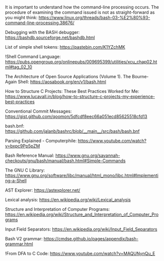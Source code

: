 It is important to understand how the command-line processing occurs. The procedure of examining the command issued is not as straight-forward as you might think:
https://www.linux.org/threads/bash-03-%E2%80%93-command-line-processing.38676/

Debugging with the BASH debugger:
https://bashdb.sourceforge.net/bashdb.html

List of simple shell tokens:
https://pastebin.com/K1YZchMK

!Shell Command Language:
https://pubs.opengroup.org/onlinepubs/009695399/utilities/xcu_chap02.html#tag_02_10

The Architecture of Open Source Applications (Volume 1). The Bourne-Again Shell:
https://aosabook.org/en/v1/bash.html

How to Structure C Projects: These Best Practices Worked for Me:
https://www.lucavall.in/blog/how-to-structure-c-projects-my-experience-best-practices

Conventional Commit Messages:
https://gist.github.com/qoomon/5dfcdf8eec66a051ecd85625518cfd13

bash.bnf:
https://github.com/jalanb/bashrc/blob/__main__/src/bash/bash.bnf

Parsing Explained - Computerphile:
https://www.youtube.com/watch?v=bxpc9Pp5pZM

Bash Reference Manual:
https://www.gnu.org/savannah-checkouts/gnu/bash/manual/bash.html#Simple-Commands

The GNU C Library:
https://www.gnu.org/software/libc/manual/html_mono/libc.html#Implementing-a-Shell

AST Explorer:
https://astexplorer.net/

Lexical analysis:
https://en.wikipedia.org/wiki/Lexical_analysis

Structure and Interpretation of Computer Programs:
https://en.wikipedia.org/wiki/Structure_and_Interpretation_of_Computer_Programs

Input Field Separators:
https://en.wikipedia.org/wiki/Input_Field_Separators

Bash V2 grammar:
https://cmdse.github.io/pages/appendix/bash-grammar.html

!From DFA to C Code:
https://www.youtube.com/watch?v=MAQUNynQu_E